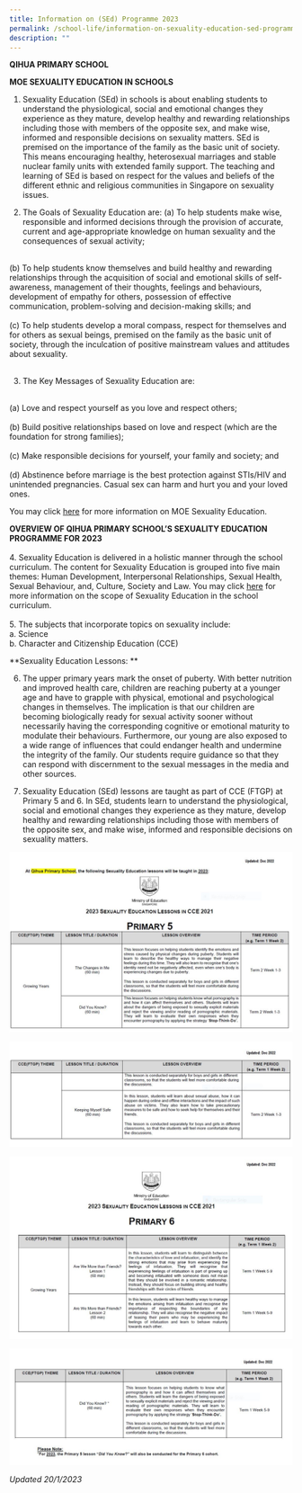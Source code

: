```yaml
---
title: Information on (SEd) Programme 2023
permalink: /school-life/information-on-sexuality-education-sed-programme/
description: ""
---
```

**QIHUA PRIMARY SCHOOL**

**MOE SEXUALITY EDUCATION IN SCHOOLS**

1.	Sexuality Education (SEd) in schools is about enabling students to understand the physiological, social and emotional changes they experience as they mature, develop healthy and rewarding relationships including those with members of the opposite sex, and make wise, informed and responsible decisions on sexuality matters. SEd is premised on the importance of the family as the basic unit of society. This means encouraging healthy, heterosexual marriages and stable nuclear family units with extended family support. The teaching and learning of SEd is based on respect for the values and beliefs of the different ethnic and religious communities in Singapore on sexuality issues.

2.	The Goals of Sexuality Education are:
(a)	To help students make wise, responsible and informed decisions through the provision of accurate, current and age-appropriate knowledge on human sexuality and the consequences of sexual activity;
<BR>
(b)	To help students know themselves and build healthy and rewarding relationships through the acquisition of social and emotional skills of self-awareness, management of their thoughts, feelings and behaviours, development of empathy for others, possession of effective communication, problem-solving and decision-making skills; and
<BR>
<BR>
(c)	To help students develop a moral compass, respect for themselves and for others as sexual beings, premised on the family as the basic unit of society, through the inculcation of positive mainstream values and attitudes about sexuality. 
<BR>
<BR>

3.	The Key Messages of Sexuality Education are:
<BR>
(a)	Love and respect yourself as you love and respect others;
<BR>
<BR>
(b)	Build positive relationships based on love and respect (which are the foundation for strong families);
<BR>
<BR>
(c)	Make responsible decisions for yourself, your family and society; and
<BR>
<BR>
(d)	Abstinence before marriage is the best protection against STIs/HIV and unintended pregnancies. Casual sex can harm and hurt you and your loved ones.
<BR>

You may click [here](https://go.gov.sg/moe-sexuality-education) for more information on MOE Sexuality Education. 


 
**OVERVIEW OF QIHUA PRIMARY SCHOOL’S SEXUALITY EDUCATION PROGRAMME FOR 2023**
<BR>
<BR>
4.	Sexuality Education is delivered in a holistic manner through the school curriculum. The content for Sexuality Education is grouped into five main themes: Human Development, Interpersonal Relationships, Sexual Health, Sexual Behaviour, and, Culture, Society and Law. You may click [here](https://go.gov.sg/moe-sexuality-education-scope)  for more information on the scope of Sexuality Education in the school curriculum.
<BR>
<BR>
5.	The subjects that incorporate topics on sexuality include:
<BR>
a.	Science 
<BR>
b.	Character and Citizenship Education (CCE)


**Sexuality Education Lessons: **

6.	The upper primary years mark the onset of puberty. With better nutrition and improved health care, children are reaching puberty at a younger age and have to grapple with physical, emotional and psychological changes in themselves. The implication is that our children are becoming biologically ready for sexual activity sooner without necessarily having the corresponding cognitive or emotional maturity to modulate their behaviours. Furthermore, our young are also exposed to a wide range of influences that could endanger health and undermine the integrity of the family. Our students require guidance so that they can respond with discernment to the sexual messages in the media and other sources. 


7. 	Sexuality Education (SEd) lessons are taught as part of CCE (FTGP) at Primary 5 and 6. In SEd, students learn to understand the physiological, social and emotional changes they experience as they mature, develop healthy and rewarding relationships including those with members of the opposite sex, and make wise, informed and responsible decisions on sexuality matters.

![](/images/GYP1.jpeg)

![](/images/GYP2.jpeg)

![](/images/GYP3.jpeg)

![](/images/GYP4.jpeg)



*Updated 20/1/2023*

